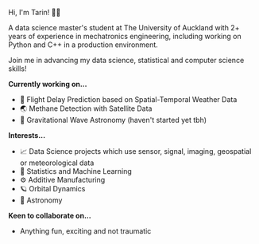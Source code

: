 Hi, I'm Tarin! :man_astronaut:

A data science master's student at The University of Auckland with 2+ years of experience in mechatronics engineering, including working on Python and C++ in a production environment.

Join me in advancing my data science, statistical and computer science skills!

**Currently working on...**
- :flight_departure: Flight Delay Prediction based on Spatial-Temporal Weather Data
- :earth_asia: Methane Detection with Satellite Data
- :milky_way: Gravitational Wave Astronomy (haven't started yet tbh)

**Interests...**
- :chart_with_upwards_trend: Data Science projects which use sensor, signal, imaging, geospatial or meteorological data
- :brain: Statistics and Machine Learning
- :gear: Additive Manufacturing
- :ringed_planet: Orbital Dynamics
- :telescope: Astronomy

**Keen to collaborate on...**
- Anything fun, exciting and not traumatic
